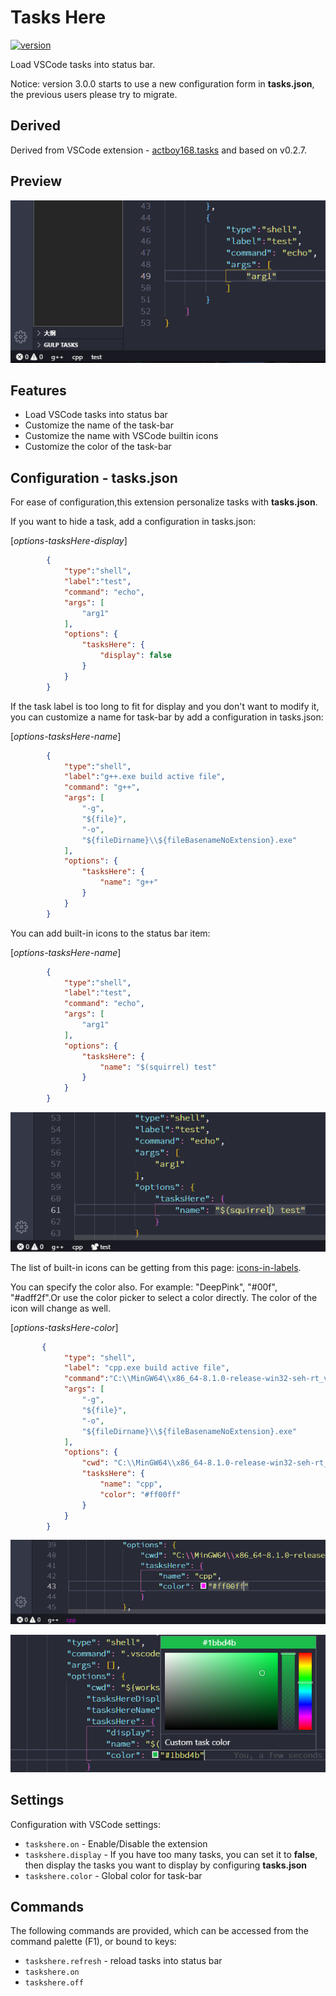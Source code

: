 # Tasks Here

[![version](https://img.shields.io/visual-studio-marketplace/v/alexzshl.tasks-here?style=flat-square&label=VS%20Marketplace&logo=visual-studio-code)](https://marketplace.visualstudio.com/items?itemName=alexzshl.tasks-here)

Load VSCode tasks into status bar.

Notice: version 3.0.0 starts to use a new configuration form in **tasks.json**, the previous users please try to migrate.

## Derived

Derived from VSCode extension - [actboy168.tasks](https://marketplace.visualstudio.com/items?itemName=actboy168.tasks) and based on v0.2.7.

## Preview

![preview](resource/image/preview.png)

## Features

- Load VSCode tasks into status bar
- Customize the name of the task-bar
- Customize the name with VSCode builtin icons
- Customize the color of the task-bar

## Configuration - tasks.json

For ease of configuration,this extension personalize tasks with **tasks.json**.

If you want to hide a task, add a configuration in tasks.json:

[*options-tasksHere-display*]

```json
        {
            "type":"shell",
            "label":"test",
            "command": "echo",
            "args": [
                "arg1"
            ],
            "options": {
                "tasksHere": {
                    "display": false
                }
            }
        }
```

If the task label is too long to fit for display and you don't want to modify it, you can customize a name for task-bar by add a configuration in tasks.json:

[*options-tasksHere-name*]

```json
        {
            "type":"shell",
            "label":"g++.exe build active file",
            "command": "g++",
            "args": [
                "-g",
                "${file}",
                "-o",
                "${fileDirname}\\${fileBasenameNoExtension}.exe"
            ],
            "options": {
                "tasksHere": {
                    "name": "g++"
                }
            }
        }
```

You can add built-in icons to the status bar item:

[*options-tasksHere-name*]

```json
        {
            "type":"shell",
            "label":"test",
            "command": "echo",
            "args": [
                "arg1"
            ],
            "options": {
                "tasksHere": {
                    "name": "$(squirrel) test"
                }
            }
        }
```

![icon-in-label](resource/image/new/label_icon.png)

The list of built-in icons can be getting from this page: [icons-in-labels](https://code.visualstudio.com/api/references/icons-in-labels).

You can specify the color also. For example: "DeepPink", "#00f", "#adff2f".Or use the color picker to select a color directly. The color of the icon will change as well.

[*options-tasksHere-color*]

```json
       {
            "type": "shell",
            "label": "cpp.exe build active file",
            "command":"C:\\MinGW64\\x86_64-8.1.0-release-win32-seh-rt_v6-rev0\\mingw64\\bin\\cpp.exe",
            "args": [
                "-g",
                "${file}",
                "-o",
                "${fileDirname}\\${fileBasenameNoExtension}.exe"
            ],
            "options": {
                "cwd": "C:\\MinGW64\\x86_64-8.1.0-release-win32-seh-rt_v6-rev0\\mingw64\\bin",
                "tasksHere": {
                    "name": "cpp",
                    "color": "#ff00ff"
                }
            }
        }
```

![label_color](resource/image/new/label_color.png)

![label_color](resource/image/new/labe_color_selector.png)

## Settings

Configuration with VSCode settings:

- `taskshere.on` - Enable/Disable the extension
- `taskshere.display` - If you have too many tasks, you can set it to **false**, then display the tasks you want to display by configuring **tasks.json**
- `taskshere.color` - Global color for task-bar

## Commands

The following commands are provided, which can be accessed from the command palette (F1), or bound to keys:

- `taskshere.refresh` - reload tasks into status bar
- `taskshere.on`
- `taskshere.off`
